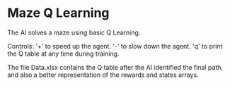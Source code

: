 # Maze Q Learning
The AI solves a maze using basic Q Learning.

Controls:
'+' to speed up the agent.
'-' to slow down the agent.
'q' to print the Q table at any time during training.

The file Data.xlsx contains the Q table after the AI identified the final path, and also a better representation of the rewards and states arrays.
